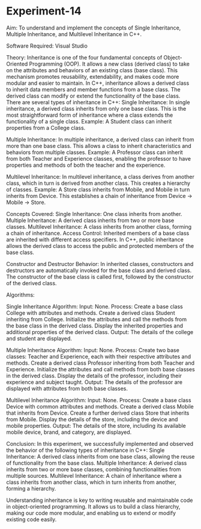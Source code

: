 # Experiment-14
Aim: To understand and implement the concepts of Single Inheritance, Multiple Inheritance, and Multilevel Inheritance in C++.

Software Required: Visual Studio

Theory: Inheritance is one of the four fundamental concepts of Object-Oriented Programming (OOP). It allows a new class (derived class) to take on the attributes and behaviors of an existing class (base class). This mechanism promotes reusability, extendability, and makes code more modular and easier to maintain. In C++, inheritance allows a derived class to inherit data members and member functions from a base class. The derived class can modify or extend the functionality of the base class. There are several types of inheritance in C++: Single Inheritance: In single inheritance, a derived class inherits from only one base class. This is the most straightforward form of inheritance where a class extends the functionality of a single class. Example: A Student class can inherit properties from a College class.

Multiple Inheritance: In multiple inheritance, a derived class can inherit from more than one base class. This allows a class to inherit characteristics and behaviors from multiple classes. Example: A Professor class can inherit from both Teacher and Experience classes, enabling the professor to have properties and methods of both the teacher and the experience.

Multilevel Inheritance: In multilevel inheritance, a class derives from another class, which in turn is derived from another class. This creates a hierarchy of classes. Example: A Store class inherits from Mobile, and Mobile in turn inherits from Device. This establishes a chain of inheritance from Device → Mobile → Store.

Concepts Covered: Single Inheritance: One class inherits from another. Multiple Inheritance: A derived class inherits from two or more base classes. Multilevel Inheritance: A class inherits from another class, forming a chain of inheritance. Access Control: Inherited members of a base class are inherited with different access specifiers. In C++, public inheritance allows the derived class to access the public and protected members of the base class.

Constructor and Destructor Behavior: In inherited classes, constructors and destructors are automatically invoked for the base class and derived class. The constructor of the base class is called first, followed by the constructor of the derived class.

Algorithms:

Single Inheritance Algorithm: Input: None. Process: Create a base class College with attributes and methods. Create a derived class Student inheriting from College. Initialize the attributes and call the methods from the base class in the derived class. Display the inherited properties and additional properties of the derived class. Output: The details of the college and student are displayed.

Multiple Inheritance Algorithm: Input: None. Process: Create two base classes: Teacher and Experience, each with their respective attributes and methods. Create a derived class Professor inheriting from both Teacher and Experience. Initialize the attributes and call methods from both base classes in the derived class. Display the details of the professor, including their experience and subject taught. Output: The details of the professor are displayed with attributes from both base classes.

Multilevel Inheritance Algorithm: Input: None. Process: Create a base class Device with common attributes and methods. Create a derived class Mobile that inherits from Device. Create a further derived class Store that inherits from Mobile. Display the details of the store, including the device and mobile properties. Output: The details of the store, including its available mobile device, brand, and category, are displayed.

Conclusion: In this experiment, we successfully implemented and observed the behavior of the following types of inheritance in C++: Single Inheritance: A derived class inherits from one base class, allowing the reuse of functionality from the base class. Multiple Inheritance: A derived class inherits from two or more base classes, combining functionalities from multiple sources. Multilevel Inheritance: A chain of inheritance where a class inherits from another class, which in turn inherits from another, forming a hierarchy.

Understanding inheritance is key to writing reusable and maintainable code in object-oriented programming. It allows us to build a class hierarchy, making our code more modular, and enabling us to extend or modify existing code easily.
